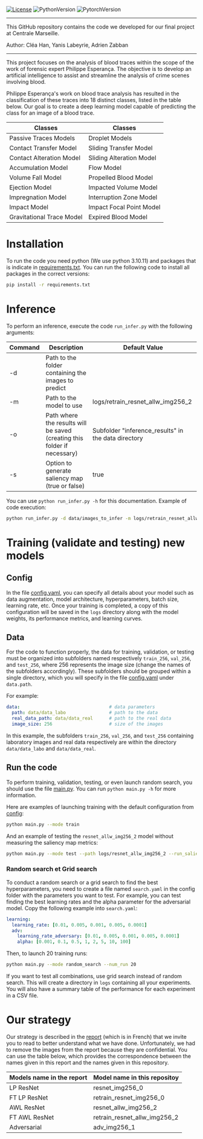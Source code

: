 [![License](https://img.shields.io/github/license/valentingol/LeafNothingBehind?color=999)](https://stringfixer.com/fr/MIT_license)
![PythonVersion](https://img.shields.io/badge/python-3.10%20%7E3.11-informational)
![PytorchVersion](https://img.shields.io/badge/PyTorch-2.2-blue)

---

This GitHub repository contains the code we developed for our final project at Centrale Marseille.

Author: Cléa Han, Yanis Labeyrie, Adrien Zabban

-----

This project focuses on the analysis of blood traces within the scope of the work of forensic expert Philippe Esperança. The objective is to develop an artificial intelligence to assist and streamline the analysis of crime scenes involving blood.

Philippe Esperança's work on blood trace analysis has resulted in the classification of these traces into 18 distinct classes, listed in the table below. Our goal is to create a deep learning model capable of predicting the class for an image of a blood trace.


|Classes	                | Classes                   |
|---------------------------|---------------------------|
|Passive Traces Models	    | Droplet Models            |
|Contact Transfer Model	    | Sliding Transfer Model    |
|Contact Alteration Model	| Sliding Alteration Model  |
|Accumulation Model         | Flow Model                |
|Volume Fall Model	        | Propelled Blood Model     |
|Ejection Model	            | Impacted Volume Model     |
|Impregnation Model	        | Interruption Zone Model   |
|Impact Model	            | Impact Focal Point Model  |
|Gravitational Trace Model  | Expired Blood Model       |

# Installation
To run the code you need python (We use python 3.10.11) and packages that is indicate in [requirements.txt](requirements.txt). You can run the following code to install all packages in the correct versions:
```bash
pip install -r requirements.txt
```

# Inference
To perform an inference, execute the code `run_infer.py` with the following arguments:

| Command | Description | Default Value |
|---------|-------------|---------------|
| -d      | Path to the folder containing the images to predict | |
| -m      | Path to the model to use | logs/retrain_resnet_allw_img256_2 |
| -o      | Path where the results will be saved (creating this folder if necessary) | Subfolder "inference_results" in the data directory |
| -s      | Option to generate saliency map (true or false) | true |

You can use `python run_infer.py -h` for this documentation. Example of code execution:
```bash
python run_infer.py -d data/images_to_infer -m logs/retrain_resnet_allw_img256_2 -o data/output -s false
```

# Training (validate and testing) new models

## Config
In the file [config.yaml](config/config.yaml), you can specify all details about your model such as data augmentation, model architecture, hyperparameters, batch size, learning rate, etc. Once your training is completed, a copy of this configuration will be saved in the `logs` directory along with the model weights, its performance metrics, and learning curves.

## Data

For the code to function properly, the data for training, validation, or testing must be organized into subfolders named respectively `train_256`, `val_256`, and `test_256`, where 256 represents the image size (change the names of the subfolders accordingly). These subfolders should be grouped within a single directory, which you will specify in the file [config.yaml](config/config.yaml) under `data.path`.

For example:
```yaml
data:                                 # data parameters
  path: data/data_labo                # path to the data
  real_data_path: data/data_real      # path to the real data
  image_size: 256                     # size of the images
```

In this example, the subfolders `train_256`, `val_256`, and `test_256` containing laboratory images and real data respectively are within the directory `data/data_labo` and `data/data_real`.

## Run the code
To perform training, validation, testing, or even launch random search, you should use the file [main.py](main.py). You can run `python main.py -h` for more information.

Here are examples of launching training with the default configuration from [config](config/config.yaml):

```bash
python main.py --mode train
```

And an example of testing the `resnet_allw_img256_2` model without measuring the saliency map metrics:

```bash
python main.py --mode test --path logs/resnet_allw_img256_2 --run_saliency_metrics false
```

### Random search et Grid search
To conduct a random search or a grid search to find the best hyperparameters, you need to create a file named `search.yaml` in the config folder with the parameters you want to test. For example, you can test finding the best learning rates and the alpha parameter for the adversarial model. Copy the following example into `search.yaml`:

```yaml
learning:
  learning_rate: [0.01, 0.005, 0.001, 0.005, 0.0001]
  adv:
    learning_rate_adversary: [0.01, 0.005, 0.001, 0.005, 0.0001]
    alpha: [0.001, 0.1, 0.5, 1, 2, 5, 10, 100]
```

Then, to launch 20 training runs:

```bash
python main.py --mode random_search --num_run 20
```

If you want to test all combinations, use grid search instead of random search. This will create a directory in `logs` containing all your experiments. You will also have a summary table of the performance for each experiment in a CSV file.

# Our strategy
Our strategy is described in the [report](report/report.pdf) (which is in French) that we invite you to read to better understand what we have done. Unfortunately, we had to remove the images from the report because they are confidential. You can use the table below, which provides the correspondence between the names given in this report and the names given in this repository.

|Models name in the report| Model name in this repositoy|
|-----|------|
|LP ResNet|resnet_img256_0|
|FT LP ResNet|retrain_resnet_img256_0|
|AWL ResNet|resnet_allw_img256_2|
|FT AWL ResNet|retrain_resnet_allw_img256_2|
|Adversarial|adv_img256_1|